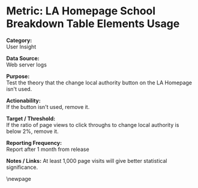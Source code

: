 # Metric: LA Homepage School Breakdown Table Elements Usage

**Category:**  
User Insight

**Data Source:**  
Web server logs

**Purpose:**  
Test the theory that the change local authority button on the LA Homepage isn't used.

**Actionability:**  
If the button isn't used, remove it.

**Target / Threshold:**  
If the ratio of page views to click throughs to change local authority is below 2%, remove it.

**Reporting Frequency:**  
Report after 1 month from release

**Notes / Links:**
At least 1,000 page visits will give better statistical significance.

<!-- Leave the rest of this page blank -->
\newpage
